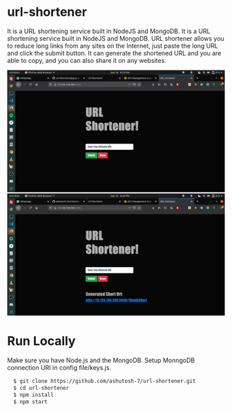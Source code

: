 # url-shortener
It is a URL shortening service built in NodeJS and MongoDB. It is a URL shortening service built in NodeJS and MongoDB. URL shortener allows you to reduce long links from any sites on the Internet, just paste the long URL and click the submit button. It can generate the shortened URL and you are able to copy, and you can also share it on any websites.

<img width="964" alt="pic 1" src="https://raw.githubusercontent.com/Tarunbhati100/url-shortener/master/images/1.png">
<img width="964" alt="pic 2" src="https://raw.githubusercontent.com/Tarunbhati100/url-shortener/master/images/2.png">


# Run Locally
Make sure you have Node.js and the MongoDB.
Setup MonngoDB connection URI in config file/keys.js.
```
  $ git clone https://github.com/ashutosh-7/url-shortener.git 
  $ cd url-shortener
  $ npm install
  $ npm start

```

